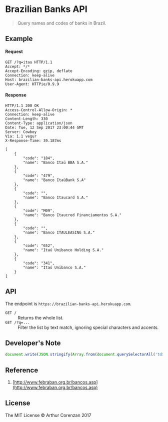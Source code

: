 # Brazilian Banks API

> Query names and codes of banks in Brazil.

## Example

#### Request

```
GET /?q=itau HTTP/1.1
Accept: */*
Accept-Encoding: gzip, deflate
Connection: keep-alive
Host: brazilian-banks-api.herokuapp.com
User-Agent: HTTPie/0.9.9
```

#### Response

```
HTTP/1.1 200 OK
Access-Control-Allow-Origin: *
Connection: keep-alive
Content-Length: 330
Content-Type: application/json
Date: Tue, 12 Sep 2017 23:00:44 GMT
Server: Cowboy
Via: 1.1 vegur
X-Response-Time: 39.187ms

[
    {
        "code": "184",
        "name": "Banco Itaú BBA S.A."
    },
    {
        "code": "479",
        "name": "Banco ItaúBank S.A"
    },
    {
        "code": "",
        "name": "Banco Itaucard S.A."
    },
    {
        "code": "M09",
        "name": "Banco Itaucred Financiamentos S.A."
    },
    {
        "code": "",
        "name": "Banco ITAULEASING S.A."
    },
    {
        "code": "652",
        "name": "Itaú Unibanco Holding S.A."
    },
    {
        "code": "341",
        "name": "Itaú Unibanco S.A."
    }
]
```


## API

The endpoint is `https://brazilian-banks-api.herokuapp.com`.

<dl>
  <dt><code>GET /</code></dt>
  <dd>Returns the whole list.</dd>
  <dt><code>GET /?q=...</code></dt>
  <dd>Filter the list by text match, ignoring special characters and accents.</dd>
</dl>

## Developer's Note

```js
document.write(JSON.stringify(Array.from(document.querySelectorAll('td>a[href^="AgenciasRegioes.asp?"]')).map((a) => { const site = a.parentElement.nextElementSibling.querySelector('a:not([href="http://"])');return {code: a.parentElement.previousElementSibling.textContent.trim(), name:a.textContent.trim(), url: (site ? site.href : '')}; })));
```

## Reference

1. [http://www.febraban.org.br/bancos.asp](http://www.febraban.org.br/bancos.asp)

## License

The MIT License &copy; Arthur Corenzan 2017
